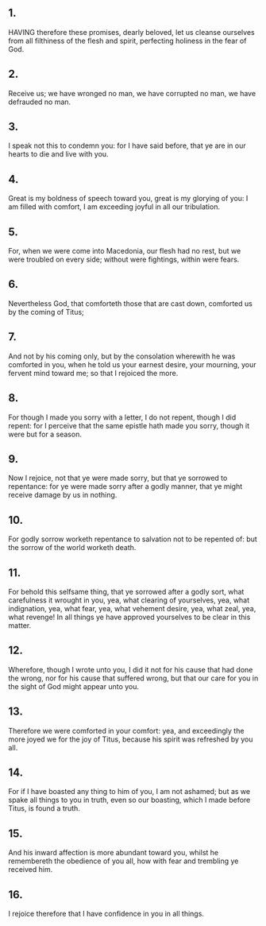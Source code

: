 ## 1.
HAVING therefore these promises, dearly beloved, let us cleanse ourselves from all filthiness of the flesh and spirit, perfecting holiness in the fear of God.
## 2.
Receive us; we have wronged no man, we have corrupted no man, we have defrauded no man.
## 3.
I speak not this to condemn you: for I have said before, that ye are in our hearts to die and live with you.
## 4.
Great is my boldness of speech toward you, great is my glorying of you: I am filled with comfort, I am exceeding joyful in all our tribulation.
## 5.
For, when we were come into Macedonia, our flesh had no rest, but we were troubled on every side; without were fightings, within were fears.
## 6.
Nevertheless God, that comforteth those that are cast down, comforted us by the coming of Titus;
## 7.
And not by his coming only, but by the consolation wherewith he was comforted in you, when he told us your earnest desire, your mourning, your fervent mind toward me; so that I rejoiced the more.
## 8.
For though I made you sorry with a letter, I do not repent, though I did repent: for I perceive that the same epistle hath made you sorry, though it were but for a season.
## 9.
Now I rejoice, not that ye were made sorry, but that ye sorrowed to repentance: for ye were made sorry after a godly manner, that ye might receive damage by us in nothing.
## 10.
For godly sorrow worketh repentance to salvation not to be repented of: but the sorrow of the world worketh death.
## 11.
For behold this selfsame thing, that ye sorrowed after a godly sort, what carefulness it wrought in you, yea, what clearing of yourselves, yea, what indignation, yea, what fear, yea, what vehement desire, yea, what zeal, yea, what revenge! In all things ye have approved yourselves to be clear in this matter.
## 12.
Wherefore, though I wrote unto you, I did it not for his cause that had done the wrong, nor for his cause that suffered wrong, but that our care for you in the sight of God might appear unto you.
## 13.
Therefore we were comforted in your comfort: yea, and exceedingly the more joyed we for the joy of Titus, because his spirit was refreshed by you all.
## 14.
For if I have boasted any thing to him of you, I am not ashamed; but as we spake all things to you in truth, even so our boasting, which I made before Titus, is found a truth.
## 15.
And his inward affection is more abundant toward you, whilst he remembereth the obedience of you all, how with fear and trembling ye received him.
## 16.
I rejoice therefore that I have confidence in you in all things.

